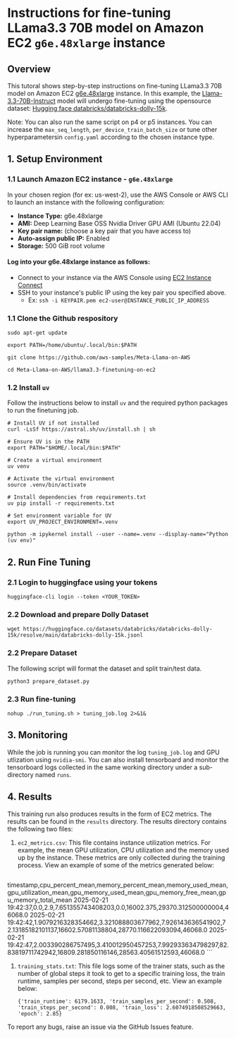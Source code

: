 # Instructions for fine-tuning LLama3.3 70B model on Amazon EC2 `g6e.48xlarge` instance 

## Overview <a name="overview2"></a>

This tutoral shows step-by-step instructions on fine-tuning LLama3.3 70B model on Amazon EC2 [g6e.48xlarge](https://aws.amazon.com/ec2/instance-types/g6e/) instance. In this example, the [Llama-3.3-70B-Instruct](https://huggingface.co/meta-llama/Llama-3.3-70B-Instruct) model will undergo fine-tuning using the opensource dataset: [Hugging face databricks/databricks-dolly-15k](https://huggingface.co/datasets/databricks/databricks-dolly-15k).

Note: You can also run the same script on p4 or p5 instances. You can increase the `max_seq_length`, `per_device_train_batch_size` or tune other hyperparametersin `config.yaml` according to the chosen instance type.

## 1. Setup Environment <a name="ec2Instance"></a>

### 1.1 Launch Amazon EC2 instance - `g6e.48xlarge`

In your chosen region (for ex: us-west-2), use the AWS Console or AWS CLI to launch an instance with the following configuration:

* **Instance Type:** g6e.48xlarge
* **AMI:** Deep Learning Base OSS Nvidia Driver GPU AMI (Ubuntu 22.04)
* **Key pair name:** (choose a key pair that you have access to) 
* **Auto-assign public IP:** Enabled
* **Storage:** 500 GiB root volume

#### Log into your g6e.48xlarge instance as follows:

* Connect to your instance via the AWS Console using [EC2 Instance Connect](https://docs.aws.amazon.com/AWSEC2/latest/UserGuide/Connect-using-EC2-Instance-Connect.html)
* SSH to your instance's public IP using the key pair you specified above.
  * Ex: `ssh -i KEYPAIR.pem ec2-user@INSTANCE_PUBLIC_IP_ADDRESS`

### 1.1 Clone the Github respository

```
sudo apt-get update

export PATH=/home/ubuntu/.local/bin:$PATH

git clone https://github.com/aws-samples/Meta-Llama-on-AWS

cd Meta-Llama-on-AWS/llama3.3-finetuning-on-ec2
```

### 1.2 Install `uv`

Follow the instructions below to install `uv` and the required python packages to run the finetuning job. 

```
# Install UV if not installed
curl -LsSf https://astral.sh/uv/install.sh | sh

# Ensure UV is in the PATH
export PATH="$HOME/.local/bin:$PATH"

# Create a virtual environment
uv venv 

# Activate the virtual environment
source .venv/bin/activate

# Install dependencies from requirements.txt
uv pip install -r requirements.txt

# Set environment variable for UV
export UV_PROJECT_ENVIRONMENT=.venv

python -m ipykernel install --user --name=.venv --display-name="Python (uv env)"
```

## 2. Run Fine Tuning

### 2.1 Login to huggingface using your tokens

```
huggingface-cli login --token <YOUR_TOKEN>
```

### 2.2 Download and prepare Dolly Dataset

```
wget https://huggingface.co/datasets/databricks/databricks-dolly-15k/resolve/main/databricks-dolly-15k.jsonl
```

### 2.2 Prepare Dataset
The following script will format the dataset and split train/test data.

```
python3 prepare_dataset.py
```

### 2.3 Run fine-tuning

```
nohup ./run_tuning.sh > tuning_job.log 2>&1&
```

## 3. Monitoring

While the job is running you can monitor the log `tuning_job.log` and GPU utlization using `nvidia-smi`. You can also install tensorboard and monitor the tensorboard logs collected in the same working directory under a sub-directory named `runs`.

## 4. Results

This training run also produces results in the form of EC2 metrics. The results can be found in the `results` directory. The results directory contains the following two files:

1. `ec2_metrics.csv`: This file contains instance utilization metrics. For example, the mean GPU utilization, CPU utilization and the memory used up by the instance. These metrics are only collected during the training process. View an example of some of the metrics generated below:
    ```{.csv}
  timestamp,cpu_percent_mean,memory_percent_mean,memory_used_mean,gpu_utilization_mean,gpu_memory_used_mean,gpu_memory_free_mean,gpu_memory_total_mean
    2025-02-21 19:42:37,0.0,2.9,7.651355743408203,0.0,16002.375,29370.312500000004,46068.0
    2025-02-21 19:42:42,1.9079216328354662,3.321088803677962,7.926143636541902,72.13185182101137,16602.57081138804,28770.116622093094,46068.0
    2025-02-21 19:42:47,2.003390286757495,3.410012950457253,7.992933634798297,82.83819711742942,16809.281850116146,28563.40561512593,46068.0
     ```
  
1. `training_stats.txt`: This file logs some of the trainer stats, such as the number of global steps it took to get to a specific training loss, the train runtime, samples per second, steps per second, etc. View an example below:

    ```{.txt}
    {'train_runtime': 6179.1633, 'train_samples_per_second': 0.508, 'train_steps_per_second': 0.008, 'train_loss': 2.6074918508529663, 'epoch': 2.85}
    ```

To report any bugs, raise an issue via the GitHub Issues feature.


